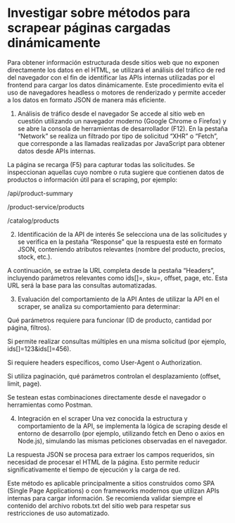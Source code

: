 # Investigar sobre métodos para scrapear páginas cargadas dinámicamente

Para obtener información estructurada desde sitios web que no exponen directamente los datos en el HTML, se utilizará el análisis del tráfico de red del navegador con el fin de identificar las APIs internas utilizadas por el frontend para cargar los datos dinámicamente. Este procedimiento evita el uso de navegadores headless o motores de renderizado y permite acceder a los datos en formato JSON de manera más eficiente.

1. Análisis de tráfico desde el navegador
Se accede al sitio web en cuestión utilizando un navegador moderno (Google Chrome o Firefox) y se abre la consola de herramientas de desarrollador (F12). En la pestaña “Network” se realiza un filtrado por tipo de solicitud “XHR” o “Fetch”, que corresponde a las llamadas realizadas por JavaScript para obtener datos desde APIs internas.

La página se recarga (F5) para capturar todas las solicitudes. Se inspeccionan aquellas cuyo nombre o ruta sugiere que contienen datos de productos o información útil para el scraping, por ejemplo:

/api/product-summary

/product-service/products

/catalog/products

2. Identificación de la API de interés
Se selecciona una de las solicitudes y se verifica en la pestaña “Response” que la respuesta esté en formato JSON, conteniendo atributos relevantes (nombre del producto, precios, stock, etc.).

A continuación, se extrae la URL completa desde la pestaña “Headers”, incluyendo parámetros relevantes como ids[]=, sku=, offset, page, etc. Esta URL será la base para las consultas automatizadas.

3. Evaluación del comportamiento de la API
Antes de utilizar la API en el scraper, se analiza su comportamiento para determinar:

Qué parámetros requiere para funcionar (ID de producto, cantidad por página, filtros).

Si permite realizar consultas múltiples en una misma solicitud (por ejemplo, ids[]=123&ids[]=456).

Si requiere headers específicos, como User-Agent o Authorization.

Si utiliza paginación, qué parámetros controlan el desplazamiento (offset, limit, page).

Se testean estas combinaciones directamente desde el navegador o herramientas como Postman.

4. Integración en el scraper
Una vez conocida la estructura y comportamiento de la API, se implementa la lógica de scraping desde el entorno de desarrollo (por ejemplo, utilizando fetch en Deno o axios en Node.js), simulando las mismas peticiones observadas en el navegador.

La respuesta JSON se procesa para extraer los campos requeridos, sin necesidad de procesar el HTML de la página. Esto permite reducir significativamente el tiempo de ejecución y la carga de red. 

Este método es aplicable principalmente a sitios construidos como SPA (Single Page Applications) o con frameworks modernos que utilizan APIs internas para cargar información. Se recomienda validar siempre el contenido del archivo robots.txt del sitio web para respetar sus restricciones de uso automatizado.